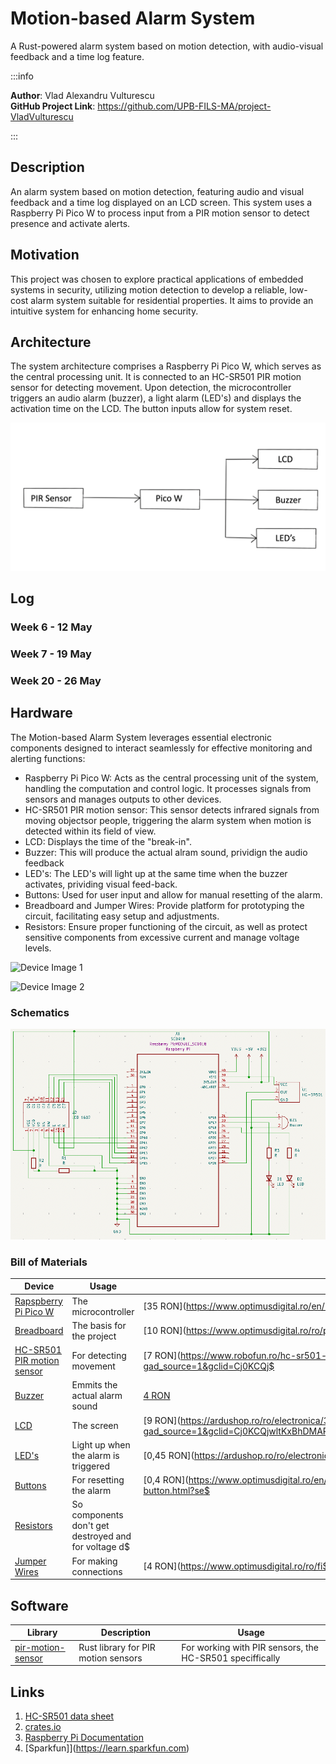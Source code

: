 # Motion-based Alarm System

A Rust-powered alarm system based on motion detection, with audio-visual feedback and a time log feature.

:::info 

**Author**: Vlad Alexandru Vulturescu \
**GitHub Project Link**: https://github.com/UPB-FILS-MA/project-VladVulturescu

:::

## Description

An alarm system based on motion detection, featuring audio and visual feedback and a time log displayed on an LCD screen. This system uses a Raspberry Pi Pico W to process input from a PIR motion 
sensor to detect presence and activate alerts.

## Motivation

This project was chosen to explore practical applications of embedded systems in security, utilizing motion detection to develop a reliable, low-cost alarm system suitable for residential 
properties. It aims to provide an intuitive system for enhancing home security.

## Architecture 

The system architecture comprises a Raspberry Pi Pico W, which serves as the central processing unit. It is connected to an HC-SR501 PIR motion sensor for detecting movement. Upon detection, the 
microcontroller triggers an audio alarm (buzzer), a light alarm (LED's) and displays the activation time on the LCD. The button inputs allow for system reset.

![Architecture](architecture.png)

## Log

<!-- write every week your progress here -->

### Week 6 - 12 May

### Week 7 - 19 May

### Week 20 - 26 May

## Hardware

The Motion-based Alarm System leverages essential electronic components designed to interact seamlessly for effective monitoring and alerting functions:

- Raspberry Pi Pico W: Acts as the central processing unit of the system, handling the computation and control logic. It processes signals from sensors and manages outputs to other devices.
- HC-SR501 PIR motion sensor: This sensor detects infrared signals from moving objectsor people, triggering the alarm system when motion is detected within its field of view.
- LCD: Displays the time of the "break-in".
- Buzzer: This will produce the actual alram sound, prividign the audio feedback
- LED's: The LED's will light up at the same time when the buzzer activates, prividing visual feed-back.
- Buttons: Used for user input and allow for manual resetting of the alarm.
- Breadboard and Jumper Wires: Provide platform for prototyping the circuit, facilitating easy setup and adjustments.
- Resistors: Ensure proper functioning of the circuit, as well as protect sensitive components from excessive current and manage voltage levels.

![Device Image 1](project_picture_1.png)

![Device Image 2](project_image_2.png)

### Schematics

![KiCad Schematic](project_schematic.png)

### Bill of Materials

| Device | Usage | Price |
|--------|--------|-------|
| [Rapspberry Pi Pico W](https://www.raspberrypi.com/documentation/microcontrollers/raspberry-pi-pico.html) | The microcontroller | [35 RON](https://www.optimusdigital.ro/en/raspberry-pi-boards/12394-ras$
| [Breadboard](https://cdn.sparkfun.com/assets/learn_tutorials/4/7/12615-02_Full_Size_Breadboard_Split_Power_Rails.jpg) | The basis for the project | [10 RON](https://www.optimusdigital.ro/ro/prototipare$
| [HC-SR501 PIR motion sensor](https://www.mpja.com/download/31227sc.pdf) | For detecting movement | [7 RON](https://www.robofun.ro/hc-sr501-pir-motion-sensor-module-green.html?gad_source=1&gclid=Cj0KCQj$
| [Buzzer](https://static.optimusdigital.ro/51533/5v-passive-buzzer.jpg) | Emmits the actual alarm sound | [4 RON](https://ardushop.ro/ro/electronica/194-buzzer.html?search_query=buzzer&results=16) |
| [LCD](https://ardushop.ro/5473/lcd-1602.jpg) | The screen | [9 RON](https://ardushop.ro/ro/electronica/36-lcd-1602.html?gad_source=1&gclid=Cj0KCQjwltKxBhDMARIsAG8KnqW9xcNF8xYGWvhIZg0jziN0vcJ_Rx6d8ObsTI$
| [LED's](https://www.arborsci.com/cdn/shop/products/redLED1500x1000.jpg?v=1684434191) | Light up when the alarm is triggered | [0,45 RON](https://ardushop.ro/ro/electronica/299-led-5mm.html?search_query$
| [Buttons](https://stemextreme.com/wp-content/uploads/2021/01/09190-03-L-1.jpg) | For resetting the alarm | [0,4 RON](https://www.optimusdigital.ro/en/buttons-and-switches/1119-6x6x6-push-button.html?se$
| [Resistors](https://res.cloudinary.com/rsc/image/upload/b_rgb:FFFFFF,c_pad,dpr_2.625,f_auto,h_214,q_auto,w_380/c_pad,h_214,w_380/F2141951-01?pgw=1) | So components don't get destroyed and for voltage d$
| [Jumper Wires](https://res.cloudinary.com/rsc/image/upload/b_rgb:FFFFFF,c_pad,dpr_1.0,f_auto,q_auto,w_700/c_pad,w_700/R2048239-01) | For making connections | [4 RON](https://www.optimusdigital.ro/ro/fi$

## Software

| Library | Description | Usage |
|---------|-------------|-------|
| [pir-motion-sensor](https://crates.io/crates/pir-motion-sensor/2.0.2) | Rust library for PIR motion sensors |For working with PIR sensors, the HC-SR501 speciffically |

## Links

1. [HC-SR501 data sheet](https://datasheetspdf.com/pdf-down/H/C/-/HC-SR501-ETC.pdf)
2. [crates.io](https://crates.io)
3. [Raspberry Pi Documentation](https://www.raspberrypi.com/documentation/microcontrollers/raspberry-pi-pico.html)
4. [Sparkfun]](https://learn.sparkfun.com)

